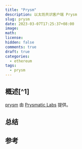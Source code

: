 ```yaml
---
title: "Prysm"
description: 以太坊共识客户端 Prysm
slug: prysm
date: 2023-03-07T17:25:37+08:00
image:
math:
license:
hidden: false
comments: true
draft: true
categories:
  - ethereum
tags:
  - prysm
---
```


## 概述[^1]

[prysm](https://docs.prylabs.network/docs/getting-started) 由 [Prysmatic Labs](https://prysmaticlabs.com/) 提供。

## 总结

## 参考
